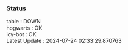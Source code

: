### Status


table : DOWN  
hogwarts : OK  
icy-bot : OK  
Latest Update : 2024-07-24 02:33:29.870763
